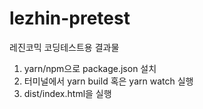 # lezhin-pretest
레진코믹 코딩테스트용 결과물

1. yarn/npm으로 package.json 설치
2. 터미널에서 yarn build 혹은 yarn watch 실행
3. dist/index.html을 실행
